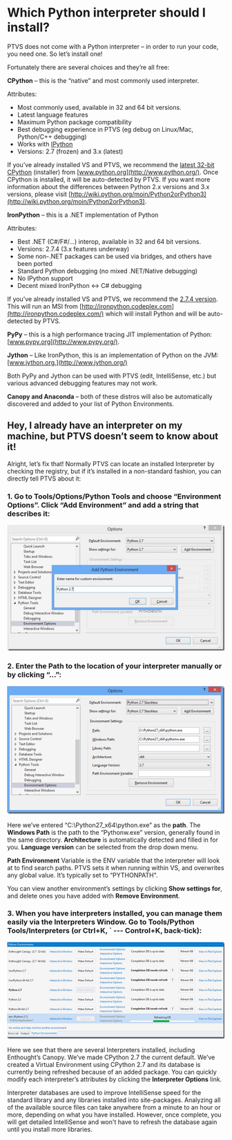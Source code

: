 # Which Python interpreter should I install?

PTVS does not come with a Python interpreter – in order to run your code, you need one. So let’s install one!

Fortunately there are several choices and they’re all free:

**CPython** – this is the “native” and most commonly used interpreter.

Attributes:
- Most commonly used, available in 32 and 64 bit versions. 
- Latest language features 
- Maximum Python package compatibility 
- Best debugging experience in PTVS (eg debug on Linux/Mac, Python/C++ debugging) 
- Works with [IPython](http://ipython.org/) 
- Versions: 2.7 (frozen) and 3.x (latest) 

If you’ve already installed VS and PTVS, we recommend the  [latest 32-bit CPython](http://go.microsoft.com/fwlink/?LinkID=299430) (installer) from [www.python.org](http://www.python.org/). Once CPython is installed, it will be auto-detected by PTVS.  If you want more information about the differences between Python 2.x versions and 3.x versions, please visit [http://wiki.python.org/moin/Python2orPython3](http://wiki.python.org/moin/Python2orPython3).

**IronPython** – this is a .NET implementation of Python

Attributes:
- Best .NET (C#/F#/…) interop, available in 32 and 64 bit versions. 
- Versions: 2.7.4 (3.x features underway) 
- Some non-.NET packages can be used via bridges, and others have been ported  
- Standard Python debugging (no mixed .NET/Native debugging) 
- No IPython support 
- Decent mixed IronPython <-> C# debugging 

If you’ve already installed VS and PTVS, we recommend the [2.7.4 version](https://ironpython.codeplex.com/releases/view/90087). This will run an MSI from [http://ironpython.codeplex.com](http://ironpython.codeplex.com/) which will install Python and will be auto-detected by PTVS.

**PyPy** – this is a high performance tracing JIT implementation of Python: [www.pypy.org](http://www.pypy.org/).

**Jython** – Like IronPython, this is an implementation of Python on the JVM: [www.jython.org.](http://www.jython.org/)

Both PyPy and Jython can be used with PTVS (edit, IntelliSense, etc.) but various advanced debugging features may not work.

**Canopy and Anaconda** – both of these distros will also be automatically discovered and added to your list of Python Environments.


## Hey, I already have an interpreter on my machine, but PTVS doesn’t seem to know about it!

Alright, let’s fix that! Normally PTVS can locate an installed Interpreter by checking the registry, but if it’s installed in a non-standard fashion, you can directly tell PTVS about it:

### 1. Go to Tools/Options/Python Tools and choose “Environment Options”.  Click “Add Environment” and add a string that describes it:

![Add Python Environment](Images/AddPythonEnvironment.png)

### 2. Enter the Path to the location of your interpreter manually or by clicking “…”:

![Add Python Environment](Images/AddPythonEnvironment2.png)

Here we’ve entered “C:\Python27_x64\python.exe” as the **path**. The **Windows Path** is the path to the “Pythonw.exe” version, generally found in the same directory. **Architecture** is automatically detected and filled in for you.  **Language version** can be selected from the drop down menu.

**Path Environment** Variable is the ENV variable that the interpreter will look at to find search paths. PTVS sets it when running within VS, and overwrites any global value. It’s typically set to “PYTHONPATH".

You can view another environment’s settings by clicking **Show settings for**, and delete ones you have added with **Remove Environment**.

### 3. When you have interpreters installed, you can manage them easily via the Interpreters Window. Go to Tools/Python Tools/Interpreters (or Ctrl+K, ` --- Control+K, back-tick):

![Python Environments](Images/PythonEnvironments.png)

Here we see that there are several Interpreters installed, including Enthought’s Canopy.   We’ve made CPython 2.7 the current default.   We’ve created a Virtual Environment using CPython 2.7 and its database is currently being refreshed because of an added package.  You can quickly modify each interpreter’s attributes by clicking the **Interpreter Options** link.

Interpreter databases are used to improve IntelliSense speed for the standard library and any libraries installed into site-packages. Analyzing all of the available source files can take anywhere from a minute to an hour or more, depending on what you have installed. However, once complete, you will get detailed IntelliSense and won't have to refresh the database again until you install more libraries.
